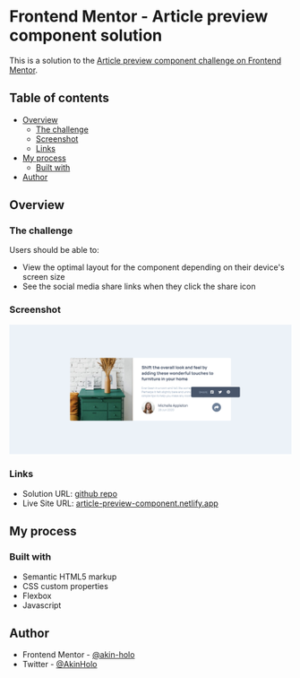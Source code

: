 # Frontend Mentor - Article preview component solution

This is a solution to the [Article preview component challenge on Frontend Mentor](https://www.frontendmentor.io/challenges/article-preview-component-dYBN_pYFT).

## Table of contents

- [Overview](#overview)
  - [The challenge](#the-challenge)
  - [Screenshot](#screenshot)
  - [Links](#links)
- [My process](#my-process)
  - [Built with](#built-with)
- [Author](#author)


## Overview

### The challenge

Users should be able to:

- View the optimal layout for the component depending on their device's screen size
- See the social media share links when they click the share icon

### Screenshot

![](/assets/Preview-ArticlePreviewComponent.png)



### Links

- Solution URL: [github repo](https://github.com/akin-holo/frontendmentor-junior-challenge-1)
- Live Site URL: [article-preview-component.netlify.app](https://solution-article-preview-component.netlify.app/)

## My process

### Built with

- Semantic HTML5 markup
- CSS custom properties
- Flexbox
- Javascript


## Author

- Frontend Mentor - [@akin-holo](https://www.frontendmentor.io/profile/akin-holo)
- Twitter - [@AkinHolo](https://www.x.com/AkinHolo)

